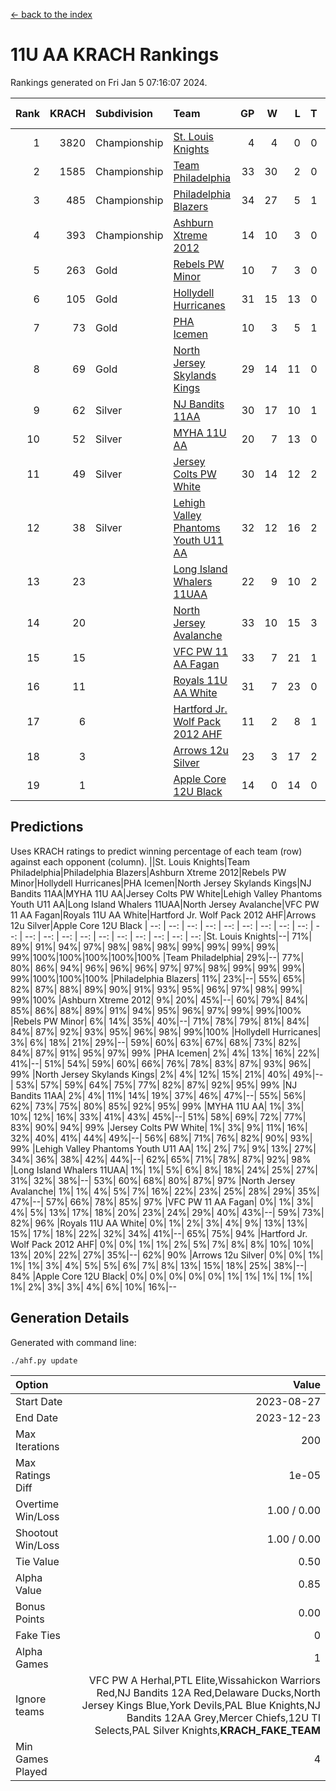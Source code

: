 [<- back to the index](readme.md)
# 11U AA KRACH Rankings
Rankings generated on Fri Jan  5 07:16:07 2024.

Rank|KRACH|Subdivision|Team|GP|W|L|T|OTW|OTL|SoS|Exp Wins|Win Diff
---:|---:|:---|:---|---:|---:|---:|---:|---:|---:|---:|---:|---:
1|3820|Championship|[St. Louis Knights](https://gamesheetstats.com/seasons/3659/teams/143319/schedule)|4|4|0|0|0|0|127|4.8|-0.0
2|1585|Championship|[Team Philadelphia](https://gamesheetstats.com/seasons/3659/teams/140788/schedule)|33|30|2|0|1|0|119|31.9|0.0
3|485|Championship|[Philadelphia Blazers](https://gamesheetstats.com/seasons/3659/teams/140785/schedule)|34|27|5|1|0|1|309|28.3|-0.0
4|393|Championship|[Ashburn Xtreme 2012](https://gamesheetstats.com/seasons/3659/teams/140775/schedule)|14|10|3|0|1|0|274|11.9|0.0
5|263|Gold|[Rebels PW Minor](https://gamesheetstats.com/seasons/3659/teams/140786/schedule)|10|7|3|0|0|0|262|7.9|0.0
6|105|Gold|[Hollydell Hurricanes](https://gamesheetstats.com/seasons/3659/teams/140777/schedule)|31|15|13|0|1|2|463|16.9|0.0
7|73|Gold|[PHA Icemen](https://gamesheetstats.com/seasons/3659/teams/143313/schedule)|10|3|5|1|1|0|261|5.4|0.0
8|69|Gold|[North Jersey Skylands Kings](https://gamesheetstats.com/seasons/3659/teams/140784/schedule)|29|14|11|0|2|2|192|16.9|0.0
9|62|Silver|[NJ Bandits 11AA](https://gamesheetstats.com/seasons/3659/teams/140782/schedule)|30|17|10|1|0|2|137|18.4|0.0
10|52|Silver|[MYHA 11U AA](https://gamesheetstats.com/seasons/3659/teams/140781/schedule)|20|7|13|0|0|0|378|7.9|0.0
11|49|Silver|[Jersey Colts PW White](https://gamesheetstats.com/seasons/3659/teams/140778/schedule)|30|14|12|2|2|0|111|17.9|0.0
12|38|Silver|[Lehigh Valley Phantoms Youth U11 AA](https://gamesheetstats.com/seasons/3659/teams/140779/schedule)|32|12|16|2|1|1|314|14.9|0.0
13|23||[Long Island Whalers 11UAA](https://gamesheetstats.com/seasons/3659/teams/140780/schedule)|22|9|10|2|0|1|65|10.9|0.0
14|20||[North Jersey Avalanche](https://gamesheetstats.com/seasons/3659/teams/140783/schedule)|33|10|15|3|1|4|158|13.4|0.0
15|15||[VFC PW 11 AA Fagan](https://gamesheetstats.com/seasons/3659/teams/140789/schedule)|33|7|21|1|3|1|292|11.4|0.0
16|11||[Royals 11U AA White](https://gamesheetstats.com/seasons/3659/teams/140787/schedule)|31|7|23|0|1|0|294|8.9|0.0
17|6||[Hartford Jr. Wolf Pack 2012 AHF](https://gamesheetstats.com/seasons/3659/teams/140776/schedule)|11|2|8|1|0|0|36|3.4|0.0
18|3||[Arrows 12u Silver](https://gamesheetstats.com/seasons/3659/teams/140774/schedule)|23|3|17|2|0|1|59|4.9|0.0
19|1||[Apple Core 12U Black](https://gamesheetstats.com/seasons/3659/teams/140773/schedule)|14|0|14|0|0|0|325|0.9|0.0

## Predictions
Uses KRACH ratings to predict winning percentage of each team (row) against each opponent (column).
||St. Louis Knights|Team Philadelphia|Philadelphia Blazers|Ashburn Xtreme 2012|Rebels PW Minor|Hollydell Hurricanes|PHA Icemen|North Jersey Skylands Kings|NJ Bandits 11AA|MYHA 11U AA|Jersey Colts PW White|Lehigh Valley Phantoms Youth U11 AA|Long Island Whalers 11UAA|North Jersey Avalanche|VFC PW 11 AA Fagan|Royals 11U AA White|Hartford Jr. Wolf Pack 2012 AHF|Arrows 12u Silver|Apple Core 12U Black
| --: | --: | --: | --: | --: | --: | --: | --: | --: | --: | --: | --: | --: | --: | --: | --: | --: | --: | --: | --: 
|St. Louis Knights|--| 71%| 89%| 91%| 94%| 97%| 98%| 98%| 98%| 99%| 99%| 99%| 99%| 99%|100%|100%|100%|100%|100%
|Team Philadelphia| 29%|--| 77%| 80%| 86%| 94%| 96%| 96%| 96%| 97%| 97%| 98%| 99%| 99%| 99%| 99%|100%|100%|100%
|Philadelphia Blazers| 11%| 23%|--| 55%| 65%| 82%| 87%| 88%| 89%| 90%| 91%| 93%| 95%| 96%| 97%| 98%| 99%| 99%|100%
|Ashburn Xtreme 2012|  9%| 20%| 45%|--| 60%| 79%| 84%| 85%| 86%| 88%| 89%| 91%| 94%| 95%| 96%| 97%| 99%| 99%|100%
|Rebels PW Minor|  6%| 14%| 35%| 40%|--| 71%| 78%| 79%| 81%| 84%| 84%| 87%| 92%| 93%| 95%| 96%| 98%| 99%|100%
|Hollydell Hurricanes|  3%|  6%| 18%| 21%| 29%|--| 59%| 60%| 63%| 67%| 68%| 73%| 82%| 84%| 87%| 91%| 95%| 97%| 99%
|PHA Icemen|  2%|  4%| 13%| 16%| 22%| 41%|--| 51%| 54%| 59%| 60%| 66%| 76%| 78%| 83%| 87%| 93%| 96%| 99%
|North Jersey Skylands Kings|  2%|  4%| 12%| 15%| 21%| 40%| 49%|--| 53%| 57%| 59%| 64%| 75%| 77%| 82%| 87%| 92%| 95%| 99%
|NJ Bandits 11AA|  2%|  4%| 11%| 14%| 19%| 37%| 46%| 47%|--| 55%| 56%| 62%| 73%| 75%| 80%| 85%| 92%| 95%| 99%
|MYHA 11U AA|  1%|  3%| 10%| 12%| 16%| 33%| 41%| 43%| 45%|--| 51%| 58%| 69%| 72%| 77%| 83%| 90%| 94%| 99%
|Jersey Colts PW White|  1%|  3%|  9%| 11%| 16%| 32%| 40%| 41%| 44%| 49%|--| 56%| 68%| 71%| 76%| 82%| 90%| 93%| 99%
|Lehigh Valley Phantoms Youth U11 AA|  1%|  2%|  7%|  9%| 13%| 27%| 34%| 36%| 38%| 42%| 44%|--| 62%| 65%| 71%| 78%| 87%| 92%| 98%
|Long Island Whalers 11UAA|  1%|  1%|  5%|  6%|  8%| 18%| 24%| 25%| 27%| 31%| 32%| 38%|--| 53%| 60%| 68%| 80%| 87%| 97%
|North Jersey Avalanche|  1%|  1%|  4%|  5%|  7%| 16%| 22%| 23%| 25%| 28%| 29%| 35%| 47%|--| 57%| 66%| 78%| 85%| 97%
|VFC PW 11 AA Fagan|  0%|  1%|  3%|  4%|  5%| 13%| 17%| 18%| 20%| 23%| 24%| 29%| 40%| 43%|--| 59%| 73%| 82%| 96%
|Royals 11U AA White|  0%|  1%|  2%|  3%|  4%|  9%| 13%| 13%| 15%| 17%| 18%| 22%| 32%| 34%| 41%|--| 65%| 75%| 94%
|Hartford Jr. Wolf Pack 2012 AHF|  0%|  0%|  1%|  1%|  2%|  5%|  7%|  8%|  8%| 10%| 10%| 13%| 20%| 22%| 27%| 35%|--| 62%| 90%
|Arrows 12u Silver|  0%|  0%|  1%|  1%|  1%|  3%|  4%|  5%|  5%|  6%|  7%|  8%| 13%| 15%| 18%| 25%| 38%|--| 84%
|Apple Core 12U Black|  0%|  0%|  0%|  0%|  0%|  1%|  1%|  1%|  1%|  1%|  1%|  2%|  3%|  3%|  4%|  6%| 10%| 16%|--

## Generation Details

Generated with command line:
```
./ahf.py update
```

| Option | Value |
| :----- | ----: |
| Start Date | 2023-08-27 |
| End Date | 2023-12-23 |
| Max Iterations | 200 |
| Max Ratings Diff | 1e-05 |
| Overtime Win/Loss | 1.00 / 0.00 |
| Shootout Win/Loss | 1.00 / 0.00 |
| Tie Value | 0.50 |
| Alpha Value | 0.85 |
| Bonus Points | 0.00 |
| Fake Ties | 0 |
| Alpha Games | 1 |
| Ignore teams | VFC PW A Herhal,PTL Elite,Wissahickon Warriors Red,NJ Bandits 12A Red,Delaware Ducks,North Jersey Kings Blue,York Devils,PAL Blue Knights,NJ Bandits 12AA Grey,Mercer Chiefs,12U TI Selects,PAL Silver Knights,__KRACH_FAKE_TEAM__ |
| Min Games Played | 4 |

